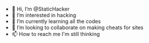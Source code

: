- 👋 Hi, I’m @StaticHacker
- 👀 I’m interested in hacking
- 🌱 I’m currently learning all the codes
- 💞️ I’m looking to collaborate on making cheats for sites
- 📫 How to reach me I'm still thinking

<!---
StaticHacker/StaticHacker is a ✨ special ✨ repository because its `README.md` (this file) appears on your GitHub profile.
You can click the Preview link to take a look at your changes.
--->
